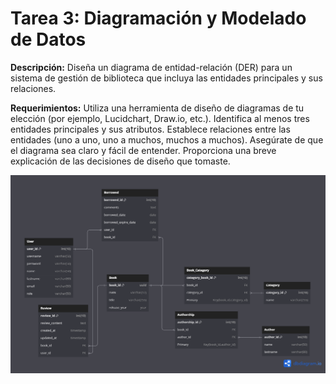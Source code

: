 # Tarea 3: Diagramación y Modelado de Datos
<p>

**Descripción:**
Diseña un diagrama de entidad-relación (DER) para un sistema de gestión de biblioteca que incluya las entidades principales y sus relaciones.

**Requerimientos:**
Utiliza una herramienta de diseño de diagramas de tu elección (por ejemplo, Lucidchart, Draw.io, etc.).
Identifica al menos tres entidades principales y sus atributos.
Establece relaciones entre las entidades (uno a uno, uno a muchos, muchos a muchos).
Asegúrate de que el diagrama sea claro y fácil de entender.
Proporciona una breve explicación de las decisiones de diseño que tomaste.
</p>

![Solution](./DER-library.png)

